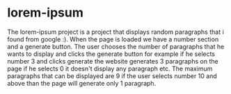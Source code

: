 # lorem-ipsum

The lorem-ipsum project is a project that displays random paragraphs that i found from google :). When the page is loaded we have a number section and a generate button. The user chooses the number of paragraphs that he wants to display and clicks the generate button for example if he selects number 3 and clicks generate the website generates 3 paragraphs on the page if he selects 0 it doesn't display any paragraph etc. The maximum paragraphs that can be displayed are 9 if the user selects number 10 and above than the page will generate only 1 paragraph.
